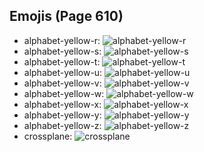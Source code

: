 
## Emojis (Page 610)

* alphabet-yellow-r: ![alphabet-yellow-r](output/alphabet-yellow-r.png)
* alphabet-yellow-s: ![alphabet-yellow-s](output/alphabet-yellow-s.png)
* alphabet-yellow-t: ![alphabet-yellow-t](output/alphabet-yellow-t.png)
* alphabet-yellow-u: ![alphabet-yellow-u](output/alphabet-yellow-u.png)
* alphabet-yellow-v: ![alphabet-yellow-v](output/alphabet-yellow-v.png)
* alphabet-yellow-w: ![alphabet-yellow-w](output/alphabet-yellow-w.png)
* alphabet-yellow-x: ![alphabet-yellow-x](output/alphabet-yellow-x.png)
* alphabet-yellow-y: ![alphabet-yellow-y](output/alphabet-yellow-y.png)
* alphabet-yellow-z: ![alphabet-yellow-z](output/alphabet-yellow-z.png)
* crossplane: ![crossplane](output/crossplane.png)
